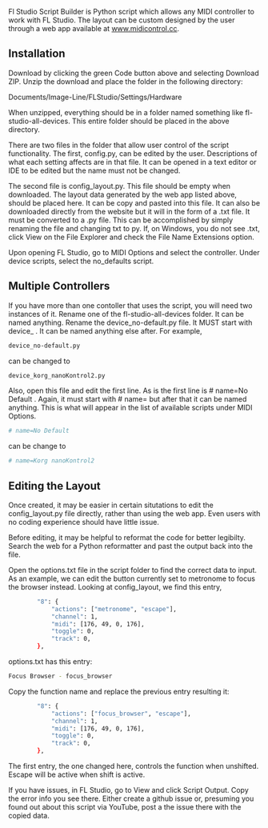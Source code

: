 Fl Studio Script Builder is Python script which allows any MIDI controller to work with FL Studio. The layout can be custom designed by the user through a web app available at www.midicontrol.cc. 

## Installation

Download by clicking the green Code button above and selecting Download ZIP. Unzip the download and place the folder in the following directory:  

Documents/Image-Line/FLStudio/Settings/Hardware

When unzipped, everything should be in a folder named something like fl-studio-all-devices.
This entire folder should be placed in the above directory.

There are two files in the folder that allow user control of the script functionality. 
The first, config.py, can be edited by the user. Descriptions of what each setting affects are in that file.
It can be opened in a text editor or IDE to be edited but the name must not be changed.
    
The second file is config_layout.py. This file should be empty when downloaded. The layout data generated by the web app listed above, should be placed here. It can be copy and pasted into this file. It can also be downloaded directly from the website but it will in the form of a .txt file. It must be converted to a .py file. This can be accomplished by simply renaming the file and changing txt to py. If, on Windows, you do not see .txt, click View on the File Explorer and check the File Name Extensions option.  

Upon opening FL Studio, go to MIDI Options and select the controller. Under device scripts, select the no_defaults script.  
  

## Multiple Controllers 

If you have more than one contoller that uses the script, you will need two instances of it. Rename one of the fl-studio-all-devices folder.  It can be named anything. Rename the device_no-default.py file. It MUST start with device_ . It can be named anything else after. 
For example,

```sh
device_no-default.py
```

can be changed to

```sh
device_korg_nanoKontrol2.py
```


Also, open this file and edit the first line. As is the first line is # name=No Default . Again, it must start with # name= but after that it can be named anything. This is what will appear in the list of available scripts under MIDI Options. 

```sh
# name=No Default
```

can be change to

```sh
# name=Korg nanoKontrol2
```


## Editing the Layout

Once created, it may be easier in certain situtations to edit the config_layout.py file directly, rather than using the web app. 
Even users with no coding experience should have little issue.  
  
Before editing, it may be helpful to reformat the code for better legibilty. Search the web for a Python reformatter and past the output back into the file. 

Open the options.txt file in the script folder to find the correct data to input. As an example, we can  edit the button currently set to metronome to focus the browser instead. Looking at config_layout, we find this entry,

```sh
        "8": {
            "actions": ["metronome", "escape"],
            "channel": 1,
            "midi": [176, 49, 0, 176],
            "toggle": 0,
            "track": 0,
        },
```

options.txt has this entry:
```sh
Focus Browser - focus_browser
```

Copy the function name and replace the previous entry resulting it:

```sh
        "8": {
            "actions": ["focus_browser", "escape"],
            "channel": 1,
            "midi": [176, 49, 0, 176],
            "toggle": 0,
            "track": 0,
        },
```

The first entry, the one changed here, controls the function when unshifted. Escape will be active when shift is active.

If you have issues, in FL Studio, go to View and click Script Output. Copy the error info you see there. 
Either create a github issue or, presuming you found out about this script via YouTube, post a the issue there with the copied data. 
 
